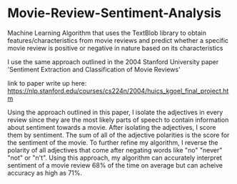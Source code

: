 # Movie-Review-Sentiment-Analysis
Machine Learning Algorithm that uses the TextBlob library to obtain features/characteristics from movie reviews and predict whether a specific movie review is positive or negative in nature based on its characteristics

I use the same approach outlined in the 2004 Stanford University paper 'Sentiment Extraction and Classification of Movie Reviews'

 link to paper write up here: https://nlp.stanford.edu/courses/cs224n/2004/huics_kgoel_final_project.htm 
 
Using the approach outlined in this paper, I isolate the adjectives in every review since they are the most likely parts of speech to contain information about sentiment towards a movie. After isolating the adjectives, I score them by sentiment. The sum of all of the adjective polarities is the score for the sentiment of the movie. To further refine my algorithm, I reverse the polarity of all adjectives that come after negating words like "no" "never" "not" or "n't". Using this approach, my algorithm can accurately interpret sentiment of a movie review 68% of the time on average but can acheive accuracy as high as 71%.
